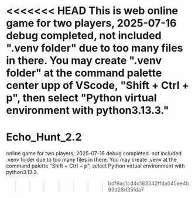 <<<<<<< HEAD
This is web online game for two players, 2025-07-16 debug completed,
not included ".venv folder" due to too many files in there. 
You may create ".venv folder" at the command palette center upp of VScode, 
"Shift + Ctrl + p", then select "Python virtual environment with python3.13.3."
=======
# Echo_Hunt_2.2
online game for two players, 2025-07-16 debug completed.
not included .venv folder due to too many files in there.
You may create .venv at the command palette "Shift + Ctrl + p", select Python virtual environment with python3.13.3.

>>>>>>> bdf9ac1cd4d183342ffda645ee4b96d28d35fda7
